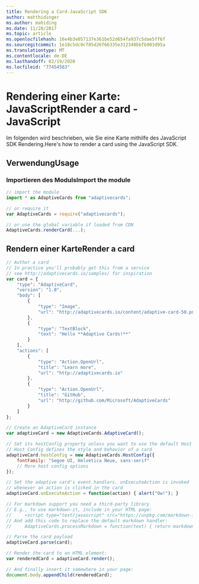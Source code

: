 ```yaml
---
title: Rendering a Card-JavaScript SDK
author: matthidinger
ms.author: mahiding
ms.date: 11/28/2017
ms.topic: article
ms.openlocfilehash: 16e4b3e057137e361be52d654fa937c5dae5ff6f
ms.sourcegitcommit: 1e18c5dc0cf85d26f66335e312348bbfb903d95a
ms.translationtype: MT
ms.contentlocale: de-DE
ms.lasthandoff: 02/19/2020
ms.locfileid: "77454583"
---
```

# <a name="render-a-card---javascript"></a><span data-ttu-id="9dfa9-102">Rendering einer Karte: JavaScript</span><span class="sxs-lookup"><span data-stu-id="9dfa9-102">Render a card - JavaScript</span></span>

<span data-ttu-id="9dfa9-103">Im folgenden wird beschrieben, wie Sie eine Karte mithilfe des JavaScript SDK Rendering.</span><span class="sxs-lookup"><span data-stu-id="9dfa9-103">Here's how to render a card using the JavaScript SDK.</span></span>

## <a name="usage"></a><span data-ttu-id="9dfa9-104">Verwendung</span><span class="sxs-lookup"><span data-stu-id="9dfa9-104">Usage</span></span>

### <a name="import-the-module"></a><span data-ttu-id="9dfa9-105">Importieren des Moduls</span><span class="sxs-lookup"><span data-stu-id="9dfa9-105">Import the module</span></span>

```js
// import the module
import * as AdaptiveCards from "adaptivecards";

// or require it
var AdaptiveCards = require("adaptivecards");

// or use the global variable if loaded from CDN
AdaptiveCards.renderCard(...);
```

## <a name="render-a-card"></a><span data-ttu-id="9dfa9-106">Rendern einer Karte</span><span class="sxs-lookup"><span data-stu-id="9dfa9-106">Render a card</span></span>

```js
// Author a card
// In practice you'll probably get this from a service
// see http://adaptivecards.io/samples/ for inspiration
var card = {
    "type": "AdaptiveCard",
    "version": "1.0",
    "body": [
        {
            "type": "Image",
            "url": "http://adaptivecards.io/content/adaptive-card-50.png"
        },
        {
            "type": "TextBlock",
            "text": "Hello **Adaptive Cards!**"
        }
    ],
    "actions": [
        {
            "type": "Action.OpenUrl",
            "title": "Learn more",
            "url": "http://adaptivecards.io"
        },
        {
            "type": "Action.OpenUrl",
            "title": "GitHub",
            "url": "http://github.com/Microsoft/AdaptiveCards"
        }
    ]
};

// Create an AdaptiveCard instance
var adaptiveCard = new AdaptiveCards.AdaptiveCard();

// Set its hostConfig property unless you want to use the default Host Config
// Host Config defines the style and behavior of a card
adaptiveCard.hostConfig = new AdaptiveCards.HostConfig({
    fontFamily: "Segoe UI, Helvetica Neue, sans-serif"
    // More host config options
});

// Set the adaptive card's event handlers. onExecuteAction is invoked
// whenever an action is clicked in the card
adaptiveCard.onExecuteAction = function(action) { alert("Ow!"); }

// For markdown support you need a third-party library
// E.g., to use markdown-it, include in your HTML page:
//     <script type="text/javascript" src="https://unpkg.com/markdown-it/dist/markdown-it.js"></script>
// And add this code to replace the default markdown handler:
//     AdaptiveCards.processMarkdown = function(text) { return markdownit().render(text); }

// Parse the card payload
adaptiveCard.parse(card);

// Render the card to an HTML element:
var renderedCard = adaptiveCard.render();

// And finally insert it somewhere in your page:
document.body.appendChild(renderedCard);
```